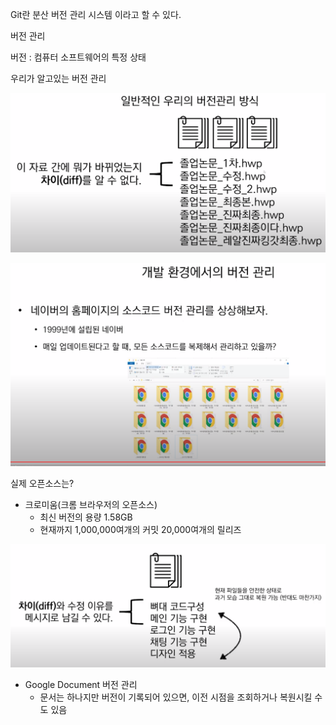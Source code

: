 Git란 분산 버전 관리 시스템 이라고 할 수 있다.

버전 관리

버전 : 컴퓨터 소프트웨어의 특정 상태

우리가 알고있는 버전 관리

![](2.png)

![](3.png)

실제 오픈소스는?

- 크로미움(크롬 브라우저의 오픈소스)
    - 최신 버전의 용량 1.58GB
    - 현재까지 1,000,000여개의 커밋 20,000여개의 릴리즈
    

![](4.png)

- Google Document 버전 관리
    - 문서는 하나지만 버전이 기록되어 있으면, 이전 시점을 조회하거나 복원시킬 수도 있음